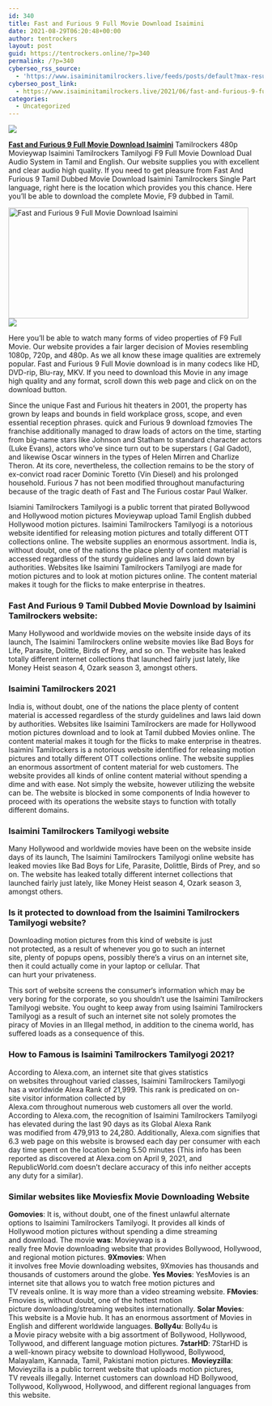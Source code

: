 ```yaml
---
id: 340
title: Fast and Furious 9 Full Movie Download Isaimini
date: 2021-08-29T06:20:48+00:00
author: tentrockers
layout: post
guid: https://tentrockers.online/?p=340
permalink: /?p=340
cyberseo_rss_source:
  - 'https://www.isaiminitamilrockers.live/feeds/posts/default?max-results=150&start-index=1'
cyberseo_post_link:
  - https://www.isaiminitamilrockers.live/2021/06/fast-and-furious-9-full-movie-download_26.html
categories:
  - Uncategorized
---
```

<div class="media_block">
  <img src="https://1.bp.blogspot.com/-vsFoq8u0Od0/YNaZL4ZNjVI/AAAAAAAAA9M/K93Z7y4K7oQ2QLSkcdL_FmuLWdr270xHgCLcBGAsYHQ/s72-w474-h219-c/maxresdefault__1__by_demarionc64_dedhgy1-pre.jpg" class="media_thumbnail" />
</div>

<meta content="Fast and Furious 9 Full Movie Download Isaimini Tamilrockers 480p Movieywap Isaimini Tamilrockers Tamilyogi F9 Full Movie Download Dual Aud..." name="twitter:description" />

  


<center>
</center>

**[Fast and Furious 9 Full Movie Download Isaimini](https://www.tamilrockers.co.nz/fast-and-furious-9-full-movie-download-in-tamilrockers/)** Tamilrockers 480p Movieywap Isaimini Tamilrockers Tamilyogi F9 Full Movie Download Dual Audio System in Tamil and English. Our website supplies you with excellent and clear audio high quality. If you need to get pleasure from Fast And Furious 9 Tamil Dubbed Movie Download Isaimini Tamilrockers Single Part language, right here is the location which provides you this chance. Here you’ll be able to download the complete Movie, F9 dubbed in Tamil.

<div class="separator">
  <a href="https://www.tamilrockers.co.nz/fast-and-furious-9-full-movie-download-in-tamilrockers/"><img loading="lazy" alt="Fast and Furious 9 Full Movie Download Isaimini" border="0" data-original-height="670" data-original-width="1192" height="219" src="https://1.bp.blogspot.com/-vsFoq8u0Od0/YNaZL4ZNjVI/AAAAAAAAA9M/K93Z7y4K7oQ2QLSkcdL_FmuLWdr270xHgCLcBGAsYHQ/w474-h219/maxresdefault__1__by_demarionc64_dedhgy1-pre.jpg" width="474" /></a>
</div>



<div class="separator">
  <a href="https://www.tamilrockers.co.nz/fast-and-furious-9-full-movie-download-in-tamilrockers/"><img border="0" data-original-height="250" data-original-width="300" src="https://1.bp.blogspot.com/-nfbzYVobUik/YMlpOerzdgI/AAAAAAAAA3Y/aAupsOUs_WMY6Lv7R1OtZhI6OqaRh-YAwCPcBGAYYCw/s0/e854879156f0849f3d27a89db88ed039.png" /></a>
</div>

Here you’ll be able to watch many forms of video properties of F9 Full Movie. Our website provides a fair larger decision of Movies resembling 1080p, 720p, and 480p. As we all know these image qualities are extremely popular. Fast and Furious 9 Full Movie download is in many codecs like HD, DVD-rip, Blu-ray, MKV. If you need to download this Movie in any image high quality and any format, scroll down this web page and click on on the download button.

Since the unique Fast and Furious hit theaters in 2001, the property has grown by leaps and bounds in field workplace gross, scope, and even essential reception phrases. quick and Furious 9 download fzmovies The franchise additionally managed to draw loads of actors on the time, starting from big-name stars like Johnson and Statham to standard character actors (Luke Evans), actors who’ve since turn out to be superstars ( Gal Gadot), and likewise Oscar winners in the types of Helen Mirren and Charlize Theron. At its core, nevertheless, the collection remains to be the story of ex-convict road racer Dominic Toretto (Vin Diesel) and his prolonged household. Furious 7 has not been modified throughout manufacturing because of the tragic death of Fast and The Furious costar Paul Walker.

Isiamini Tamilrockers Tamilyogi is a public torrent that pirated Bollywood and Hollywood motion pictures Movieywap upload Tamil English dubbed Hollywood motion pictures. Isaimini Tamilrockers Tamilyogi is a notorious website identified for releasing motion pictures and totally different OTT collections online. The website supplies an enormous assortment. India is, without doubt, one of the nations the place plenty of content material is accessed regardless of the sturdy guidelines and laws laid down by authorities. Websites like Isaimini Tamilrockers Tamilyogi are made for motion pictures and to look at motion pictures online. The content material makes it tough for the flicks to make enterprise in theatres.

### **Fast And Furious 9 Tamil Dubbed Movie Download by Isaimini Tamilrockers website:**

<div>
  Many Hollywood and worldwide movies on the website inside days of its launch, The Isaimini Tamilrockers online website movies like Bad Boys for Life, Parasite, Dolittle, Birds of Prey, and so on. The website has leaked totally different internet collections that launched fairly just lately, like Money Heist season 4, Ozark season 3, amongst others.
</div>

### **Isaimini Tamilrockers 2021**

<div>
  India is, without doubt, one of the nations the place plenty of content material is accessed regardless of the sturdy guidelines and laws laid down by authorities. Websites like Isaimini Tamilrockers are made for Hollywood motion pictures download and to look at Tamil dubbed Movies online. The content material makes it tough for the flicks to make enterprise in theatres. Isaimini Tamilrockers is a notorious website identified for releasing motion pictures and totally different OTT collections online. The website supplies an enormous assortment of content material for web customers. The website provides all kinds of online content material without spending a dime and with ease. Not simply the website, however utilizing the website can be. The website is blocked in some components of India however to proceed with its operations the website stays to function with totally different domains.
</div>

### **Isaimini Tamilrockers Tamilyogi website**

<div>
  Many Hollywood and worldwide movies have been on the website inside days of its launch, The Isaimini Tamilrockers Tamilyogi online website has leaked movies like Bad Boys for Life, Parasite, Dolittle, Birds of Prey, and so on. The website has leaked totally different internet collections that launched fairly just lately, like Money Heist season 4, Ozark season 3, amongst others.
</div>

<div>
  <h3>
    Is it&nbsp;<span class="synonym">protected</span>&nbsp;to&nbsp;<span class="synonym">download</span>&nbsp;from the Isaimini Tamilrockers Tamilyogi&nbsp;<span class="synonym">website?</span>
  </h3>
  
  <p>
    Downloading&nbsp;<span class="synonym">motion pictures</span>&nbsp;from&nbsp;<span class="synonym">this kind of</span>&nbsp;<span class="synonym">website</span>&nbsp;<span class="synonym">is just not</span>&nbsp;<span class="synonym">protected</span>,&nbsp;<span class="synonym">as a result of</span>&nbsp;<span class="synonym">whenever you</span>&nbsp;<span class="synonym">go to</span>&nbsp;such&nbsp;<span class="synonym">an internet site</span>,&nbsp;<span class="synonym">plenty of</span>&nbsp;popups opens,&nbsp;<span class="synonym">possibly</span>&nbsp;<span class="synonym">there’s a</span>&nbsp;virus on&nbsp;<span class="synonym">an internet site</span>, then&nbsp;<span class="synonym">it could actually</span>&nbsp;come in your&nbsp;<span class="synonym">laptop</span>&nbsp;or&nbsp;<span class="synonym">cellular</span>. That can&nbsp;<span class="synonym">hurt</span>&nbsp;your&nbsp;<span class="synonym">privateness</span>.
  </p>
  
  <p>
    This&nbsp;<span class="synonym">sort</span>&nbsp;of&nbsp;<span class="synonym">website</span>&nbsp;<span class="synonym">screens</span>&nbsp;the&nbsp;<span class="synonym">consumer</span>‘s&nbsp;<span class="synonym">information</span>&nbsp;which&nbsp;<span class="synonym">may be very</span>&nbsp;<span class="synonym">boring</span>&nbsp;for&nbsp;<span class="synonym">the corporate</span>, so&nbsp;<span class="synonym">you shouldn’t</span>&nbsp;use the Isaimini Tamilrockers Tamilyogi&nbsp;<span class="synonym">website</span>.&nbsp;You&nbsp;<span class="synonym">ought to</span>&nbsp;<span class="synonym">keep away from</span>&nbsp;<span class="synonym">using</span>&nbsp;Isaimini Tamilrockers Tamilyogi&nbsp;<span class="synonym">as a result of</span>&nbsp;such&nbsp;<span class="synonym">an internet site</span>&nbsp;not&nbsp;<span class="synonym">solely</span>&nbsp;promotes the piracy&nbsp;<span class="synonym">of Movies</span>&nbsp;in an Illegal&nbsp;<span class="synonym">method</span>,&nbsp;<span class="synonym">in addition to</span>&nbsp;the cinema world, has suffered&nbsp;<span class="synonym">loads</span>&nbsp;<span class="synonym">as a consequence of</span>&nbsp;this.
  </p>
  
  <h3>
    <span class="ez-toc-section" id="How_to_Famous_is_Isaimini_Tamilrockers_Tamilyogi_2021"></span>How to&nbsp;<span class="synonym">Famous</span>&nbsp;is Isaimini Tamilrockers Tamilyogi 2021?
  </h3>
  
  <p>
    According to Alexa.com,&nbsp;<span class="synonym">an internet site</span>&nbsp;<span class="synonym">that gives</span>&nbsp;statistics on&nbsp;<span class="synonym">websites</span>&nbsp;<span class="synonym">throughout</span>&nbsp;<span class="synonym">varied</span>&nbsp;<span class="synonym">classes</span>, Isaimini Tamilrockers Tamilyogi has&nbsp;<span class="synonym">a worldwide</span>&nbsp;Alexa Rank of 21,999. This rank&nbsp;<span class="synonym">is predicated</span>&nbsp;on on-site<span class="synonym">&nbsp;visitor</span>&nbsp;<span class="synonym">information</span>&nbsp;collected by Alexa.com&nbsp;<span class="synonym">throughout</span>&nbsp;<span class="synonym">numerous</span>&nbsp;<span class="synonym">web</span>&nbsp;<span class="synonym">customers</span>&nbsp;<span class="synonym">all over</span>&nbsp;the world. According to Alexa.com,&nbsp;<span class="synonym">the recognition</span>&nbsp;of Isaimini Tamilrockers Tamilyogi has&nbsp;<span class="synonym">elevated</span>&nbsp;<span class="synonym">during the last</span>&nbsp;90 days as its Global Alexa Rank was&nbsp;<span class="synonym">modified</span>&nbsp;from 479,913 to 24,280. Additionally, Alexa.com&nbsp;<span class="synonym">signifies</span>&nbsp;that 6.3&nbsp;<span class="synonym">web page</span>&nbsp;on this&nbsp;<span class="synonym">website</span>&nbsp;is browsed&nbsp;<span class="synonym">each day</span>&nbsp;per&nbsp;<span class="synonym">consumer</span>&nbsp;with&nbsp;<span class="synonym">each day</span>&nbsp;time spent on&nbsp;<span class="synonym">the location</span>&nbsp;being 5.50 minutes (This&nbsp;<span class="synonym">info</span>&nbsp;has been reported as&nbsp;<span class="synonym">discovered</span>&nbsp;at Alexa.com on April 9, 2021, and RepublicWorld.com&nbsp;<span class="synonym">doesn’t</span>&nbsp;<span class="synonym">declare</span>&nbsp;accuracy of this&nbsp;<span class="synonym">info</span>&nbsp;neither accepts any&nbsp;<span class="synonym">duty</span>&nbsp;<span class="synonym">for a similar</span>).
  </p>
  
  <h3>
    <span class="ez-toc-section" id="Similar_websites_like_Moviesfix_Movie_Downloading_Website"></span>Similar&nbsp;<span class="synonym">websites</span>&nbsp;like Moviesfix Movie Downloading Website
  </h3>
  
  <p>
    <b>Gomovies</b>: It&nbsp;<span class="synonym">is, without doubt, one of the</span>&nbsp;<span class="synonym">finest</span>&nbsp;<span class="synonym">unlawful</span>&nbsp;<span class="synonym">alternate options</span>&nbsp;to Isaimini Tamilrockers Tamilyogi. It&nbsp;<span class="synonym">provides</span>&nbsp;<span class="synonym">all kinds</span>&nbsp;of Hollywood&nbsp;<span class="synonym">motion pictures</span>&nbsp;<span class="synonym">without spending a dime</span>&nbsp;streaming and&nbsp;<span class="synonym">download</span>. The movie<b>&nbsp;was</b>: Movieywap is&nbsp;<span class="synonym">a really</span>&nbsp;free&nbsp;<span class="synonym">Movie</span>&nbsp;downloading&nbsp;<span class="synonym">website</span>&nbsp;<span class="synonym">that provides</span>&nbsp;Bollywood, Hollywood, and regional&nbsp;<span class="synonym">motion pictures</span>.&nbsp;<b>9Xmovies</b>: When it&nbsp;<span class="synonym">involves</span>&nbsp;free&nbsp;<span class="synonym">Movie</span>&nbsp;downloading&nbsp;<span class="synonym">websites</span>, 9Xmovies has&nbsp;<span class="synonym">thousands and thousands</span>&nbsp;of&nbsp;<span class="synonym">customers</span>&nbsp;<span class="synonym">around the globe</span>.&nbsp;<b>Yes Movies</b>: YesMovies is&nbsp;<span class="synonym">an internet site</span>&nbsp;that&nbsp;<span class="synonym">allows you to</span>&nbsp;watch free&nbsp;<span class="synonym">motion pictures</span>&nbsp;and TV&nbsp;<span class="synonym">reveals</span>&nbsp;<span class="synonym">online</span>. It is&nbsp;<span class="synonym">way more</span>&nbsp;than a video streaming&nbsp;<span class="synonym">website</span>.&nbsp;<b>FMovies</b>: Fmovies&nbsp;<span class="synonym">is, without doubt, one of the</span>&nbsp;<span class="synonym">hottest</span>&nbsp;<span class="synonym">motion picture</span>&nbsp;downloading/streaming&nbsp;<span class="synonym">websites</span>&nbsp;<span class="synonym">internationally</span>.&nbsp;<b>Solar Movies</b>: This&nbsp;<span class="synonym">website</span>&nbsp;is a&nbsp;<span class="synonym">Movie</span>&nbsp;hub. It has&nbsp;<span class="synonym">an enormous</span>&nbsp;<span class="synonym">assortment</span>&nbsp;<span class="synonym">of Movies</span>&nbsp;in English and&nbsp;<span class="synonym">different</span>&nbsp;<span class="synonym">worldwide</span>&nbsp;languages.&nbsp;<b>Bolly4u</b>: Bolly4u is a&nbsp;<span class="synonym">Movie</span>&nbsp;piracy&nbsp;<span class="synonym">website</span>&nbsp;with&nbsp;<span class="synonym">a big</span>&nbsp;<span class="synonym">assortment</span>&nbsp;of Bollywood, Hollywood, Tollywood, and&nbsp;<span class="synonym">different</span>&nbsp;language&nbsp;<span class="synonym">motion pictures</span>.&nbsp;<b>7starHD</b>: 7StarHD is a&nbsp;<span class="synonym">well-known</span>&nbsp;piracy&nbsp;<span class="synonym">website</span>&nbsp;to&nbsp;<span class="synonym">download</span>&nbsp;Hollywood, Bollywood, Malayalam, Kannada, Tamil, Pakistani&nbsp;<span class="synonym">motion pictures</span>.&nbsp;<b>Movieyzilla</b>: Movieyzilla is a public torrent&nbsp;<span class="synonym">website</span>&nbsp;that uploads&nbsp;<span class="synonym">motion pictures</span>, TV&nbsp;<span class="synonym">reveals</span>&nbsp;illegally. Internet&nbsp;<span class="synonym">customers</span>&nbsp;can&nbsp;<span class="synonym">download</span>&nbsp;HD Bollywood, Tollywood, Kollywood, Hollywood, and&nbsp;<span class="synonym">different</span>&nbsp;regional languages from this&nbsp;<span class="synonym">website</span>.
  </p>
</div>

<center>
</center>